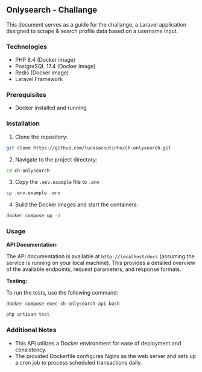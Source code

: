 ## Onlysearch - Challange

This document serves as a guide for the challange, a Laravel application designed to scrape & search profile data based on a username input.

### Technologies

* PHP 8.4 (Docker image)
* PostgreSQL 17.4 (Docker image)
* Redis (Docker image)
* Laravel Framework

### Prerequisites

* Docker installed and running

### Installation

1. Clone the repository:

```bash
git clone https://github.com/lucasacoutinho/ch-onlysearch.git
```

2. Navigate to the project directory:

```bash
cd ch-onlysearch
```

3. Copy the `.env.example` file to `.env`

```bash
cp .env.example .env
```

4. Build the Docker images and start the containers:

```bash
docker compose up -d
```

### Usage

**API Documentation:**

The API documentation is available at `http://localhost/docs` (assuming the service is running on your local machine). This provides a detailed overview of the available endpoints, request parameters, and response formats.

**Testing:**

To run the tests, use the following command:



```bash
docker compose exec ch-onlysearch-api bash
```

```bash
php artisan test
```

### Additional Notes

* This API utilizes a Docker environment for ease of deployment and consistency.
* The provided Dockerfile configures Nginx as the web server and sets up a cron job to process scheduled transactions daily.
